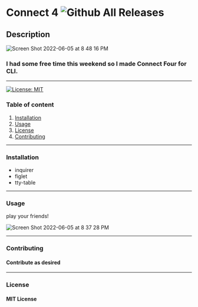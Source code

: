 # Connect 4   ![Github All Releases](https://img.shields.io/github/contributors/nsando84/connect4)



## **Description**

![Screen Shot 2022-06-05 at 8 48 16 PM](https://user-images.githubusercontent.com/67135603/172081390-b5e7bd93-32f1-4a03-839f-b132c1e01a38.png)


### I had some free time this weekend so I made Connect Four for CLI.

---

[![License: MIT](https://img.shields.io/badge/License-MIT-yellow.svg)](https://opensource.org/licenses/MIT)

### Table of content
1. [Installation](#installation)
2. [Usage](#usage)
3. [License](#license)
4. [Contributing](#contributing)

---

### **Installation**

 - inquirer
 - figlet
 - tty-table

---

### **Usage**

play your friends!

![Screen Shot 2022-06-05 at 8 37 28 PM](https://user-images.githubusercontent.com/67135603/172080721-fe1163ef-c169-4c11-a1fd-50b50d89b6be.png)


---

### **Contributing**

#### Contribute as desired

---

### **License**

#### MIT License


